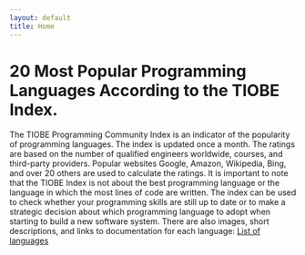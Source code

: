 ```yaml
---
layout: default
title: Home
---
```


# 20 Most Popular Programming Languages ​​According to the TIOBE Index. 

The TIOBE Programming Community Index is an indicator of the popularity of programming languages. The index is updated once a month. The ratings are based on the number of qualified engineers worldwide, courses, and third-party providers. Popular websites Google, Amazon, Wikipedia, Bing, and over 20 others are used to calculate the ratings. It is important to note that the TIOBE Index is not about the best programming language or the language in which the most lines of code are written. The index can be used to check whether your programming skills are still up to date or to make a strategic decision about which programming language to adopt when starting to build a new software system. 
There are also images, short descriptions, and links to documentation for each language: 
[List of languages](table.md)